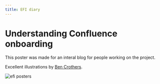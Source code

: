 ```yaml
---
title: EFI diary
---
```


# Understanding Confluence onboarding

This poster was made for an interal blog for people working on the project. 

Excellent illustrations by [Ben Crothers](https://twitter.com/bencrothers). 

![efi posters](/images/Confluence-Poster.png)